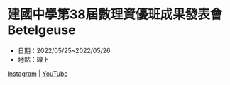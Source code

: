 # 建國中學第38屆數理資優班成果發表會 Betelgeuse

- 日期：2022/05/25~2022/05/26
- 地點：線上

[Instagram](https://www.instagram.com/betelgeuse_ckmsc38th/) |
[YouTube](https://www.youtube.com/channel/UCUQs1yzPr8Pwdm2g3cIvhmw) 
